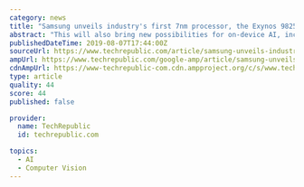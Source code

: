 ```yaml
---
category: news
title: "Samsung unveils industry's first 7nm processor, the Exynos 9825"
abstract: "This will also bring new possibilities for on-device AI, including object recognition, usage pattern recognition, and faster app pre-loading, according to Samsung. It also supports up to 8K Ultra HD video encoding and decoding. The processor's octa-core ..."
publishedDateTime: 2019-08-07T17:44:00Z
sourceUrl: https://www.techrepublic.com/article/samsung-unveils-industrys-first-7nm-processor-the-exynos-9825/
ampUrl: https://www.techrepublic.com/google-amp/article/samsung-unveils-industrys-first-7nm-processor-the-exynos-9825/
cdnAmpUrl: https://www-techrepublic-com.cdn.ampproject.org/c/s/www.techrepublic.com/google-amp/article/samsung-unveils-industrys-first-7nm-processor-the-exynos-9825/
type: article
quality: 44
score: 44
published: false

provider:
  name: TechRepublic
  id: techrepublic.com

topics:
  - AI
  - Computer Vision
---
```


